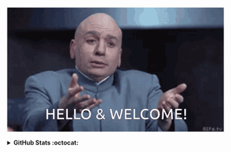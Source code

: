 <p align="center">
  <img  src="assets/images/tenor.gif" alt="welcome gif">
</p>
<details>
  <summary><strong>GitHub Stats :octocat:</strong></summary>
  <br>
  <p align="center"><img src="https://github-readme-stats.vercel.app/api?username=Fanger53&show_icons=true&bg_color=30,697aa2,d1b5cb&title_color=2d6892&icon_color=2d6892"> <img src="https://github-readme-stats.vercel.app/api/top-langs/?username=Fanger53&layout=compact&show_icons=true&bg_color=30,d1b5cb,697aa2&title_color=2d6892&icon_color=2d6892"></p>
</details>

<!--
**Fanger53/Fanger53** is a ✨ _special_ ✨ repository because its `README.md` (this file) appears on your GitHub profile.

Here are some ideas to get you started:

- 🔭 I’m currently working on ...
- 🌱 I’m currently learning ...
- 👯 I’m looking to collaborate on ...
- 🤔 I’m looking for help with ...
- 💬 Ask me about ...
- 📫 How to reach me: ...
- 😄 Pronouns: ...
- ⚡ Fun fact: ...
-->
